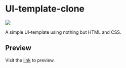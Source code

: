 # UI-template-clone

<img src="./image.jpg" />

A simple UI-template using nothing but HTML and CSS.

## Preview

Visit the [link](https://shriyam99.github.io/UI-template-clone/) to preview.
